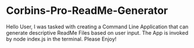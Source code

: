 # Corbins-Pro-ReadMe-Generator
Hello User, I was tasked with creating a Command Line Application that can generate descriptive ReadMe Files based on user input.
The App is invoked by node index.js in the terminal. Please Enjoy!
